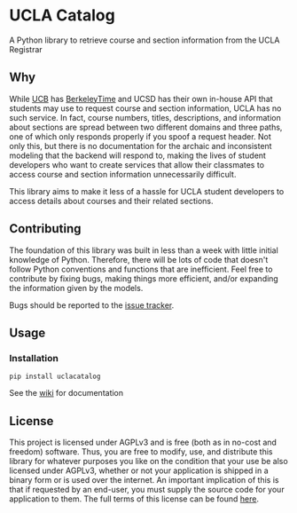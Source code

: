 # UCLA Catalog
A Python library to retrieve course and section information from the UCLA Registrar

## Why
While [UCB](https://old.reddit.com/r/ucla/comments/hcqyrt/a_psa_to_ucla_students_from_the_berkeley_community/) has [BerkeleyTime](https://berkeleytime.com) and UCSD has their own in-house API that students may use to request course and section information, UCLA has no such service. In fact, course numbers, titles, descriptions, and information about sections are spread between two different domains and three paths, one of which only responds properly if you spoof a request header. Not only this, but there is no documentation for the archaic and inconsistent modeling that the backend will respond to, making the lives of student developers who want to create services that allow their classmates to access course and section information unnecessarily difficult.

This library aims to make it less of a hassle for UCLA student developers to access details about courses and their related sections.

## Contributing
The foundation of this library was built in less than a week with little initial knowledge of Python. Therefore, there will be lots of code that doesn't follow Python conventions and functions that are inefficient. Feel free to contribute by fixing bugs, making things more efficient, and/or expanding the information given by the models. 

Bugs should be reported to the [issue tracker](https://github.com/nnhien/uclacatalog/issues).

## Usage

### Installation
`pip install uclacatalog`

See the [wiki](https://github.com/nnhien/uclacatalog/wiki) for documentation

## License
This project is licensed under AGPLv3 and is free (both as in no-cost and freedom) software. Thus, you are free to modify, use, and distribute this library for whatever purposes you like on the condition that your use be also licensed under AGPLv3, whether or not your application is shipped in a binary form or is used over the internet. An important implication of this is that if requested by an end-user, you must supply the source code for your application to them. The full terms of this license can be found [here](https://github.com/nnhien/uclacatalog/blob/master/LICENSE).
